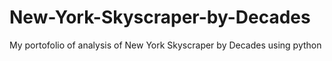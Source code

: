 # New-York-Skyscraper-by-Decades
My portofolio of analysis of New York Skyscraper by Decades using python
